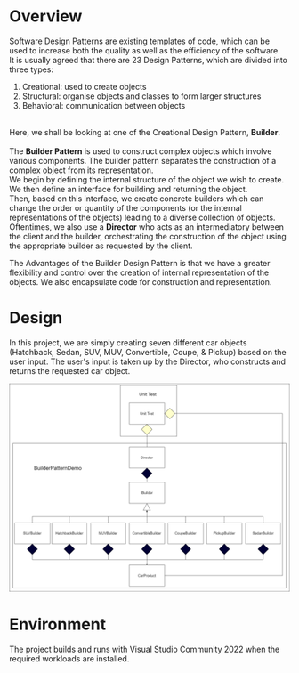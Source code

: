 # Overview
Software Design Patterns are existing templates of code, which can be used to increase both the quality as well as the efficiency of the software.<br>
It is usually agreed that there are 23 Design Patterns, which are divided into three types:
<ol>
<li>Creational: used to create objects</li>
<li>Structural: organise objects and classes to form larger structures</li>
<li>Behavioral: communication between objects</li>
</ol>
<br>
Here, we shall be looking at one of the Creational Design Pattern, <strong>Builder</strong>.<br>
<br>
The <strong>Builder Pattern</strong> is used to construct complex objects which involve various components. The builder pattern separates the construction of a complex object from its representation.<br>
We begin by defining the internal structure of the object we wish to create.<br>
We then define an interface for building and returning the object.<br>
Then, based on this interface, we create concrete builders which can change the order or quantity of the components (or the internal representations of the objects) leading to a diverse collection of objects.<br>
Oftentimes, we also use a <strong>Director</strong> who acts as an intermediatory between the client and the builder, orchestrating the construction of the object using the appropriate builder as requested by the client.<br>

The Advantages of the Builder Design Pattern is that we have a greater flexibility and control over the creation of internal representation of the objects. We also encapsulate code for construction and representation.<br>

# Design
In this project, we are simply creating seven different car objects (Hatchback, Sedan, SUV, MUV, Convertible, Coupe, & Pickup) based on the user input.<bbr>
The user's input is taken up by the Director, who constructs and returns the requested car object.

![Builder Demo Diagram](BuilderDiagram.png)

# Environment
The project builds and runs with Visual Studio Community 2022 when the required workloads are installed.
